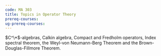 ```yaml
---
code: MA 303
title: Topics in Operator Theory
prereq-courses: 
ug-prereq-courses: 
---
```




$C^\*$-algebras, Calkin algebra, Compact and Fredholm operators, Index spectral theorem, the Weyl-von
Neumann-Berg Theorem and the Brown-Douglas-Fillmore Theorem.
